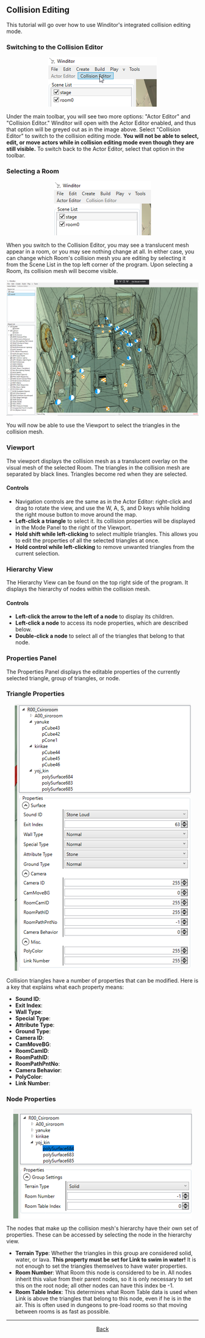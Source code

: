 ## Collision Editing
This tutorial will go over how to use Winditor's integrated collision editing mode.

### Switching to the Collision Editor
<p align="center">
  <img src="./collision_option.png" alignment="center">
</p>

Under the main toolbar, you will see two more options: "Actor Editor" and "Collision Editor." Winditor will open with the Actor Editor enabled, and thus that option will be greyed out as in the image above. Select "Collision Editor" to switch to the collision editing mode. **You will not be able to select, edit, or move actors while in collision editing mode even though they are still visible.** To switch back to the Actor Editor, select that option in the toolbar.

### Selecting a Room
<p align="center">
  <img src="./collision_scene.png" alignment="center">
</p>

When you switch to the Collision Editor, you may see a translucent mesh appear in a room, or you may see nothing change at all. In either case, you can change which Room's collision mesh you are editing by selecting it from the Scene List in the top left corner of the program. Upon selecting a Room, its collision mesh will become visible.

<p align="center">
  <img src="./collision_selected.png" alignment="center">
</p>

You will now be able to use the Viewport to select the triangles in the collision mesh.

### Viewport
The viewport displays the collision mesh as a translucent overlay on the visual mesh of the selected Room. The triangles in the collision mesh are separated by black lines. Triangles become red when they are selected.

#### Controls

* Navigation controls are the same as in the Actor Editor: right-click and drag to rotate the view, and use the W, A, S, and D keys while holding the right mouse button to move around the map.
* **Left-click a triangle** to select it. Its collision properties will be displayed in the Mode Panel to the right of the Viewport.
* **Hold shift while left-clicking** to select multiple triangles. This allows you to edit the properties of all the selected triangles at once.
* **Hold control while left-clicking** to remove unwanted triangles from the current selection.

### Hierarchy View
The Hierarchy View can be found on the top right side of the program. It displays the hierarchy of nodes within the collision mesh.

#### Controls
* **Left-click the arrow to the left of a node** to display its children.
* **Left-click a node** to access its node properties, which are described below.
* **Double-click a node** to select all of the triangles that belong to that node.

### Properties Panel
The Properties Panel displays the editable properties of the currently selected triangle, group of triangles, or node.

### Triangle Properties
<p align="center">
  <img src="../basics/modepanel_collision.png" alignment="center">
</p>

Collision triangles have a number of properties that can be modified. Here is a key that explains what each property means:

* **Sound ID**:
* **Exit Index**:
* **Wall Type**:
* **Special Type**:
* **Attribute Type**:
* **Ground Type**:
* **Camera ID**:
* **CamMoveBG**:
* **RoomCamID**:
* **RoomPathID**:
* **RoomPathPntNo**:
* **Camera Behavior**:
* **PolyColor**:
* **Link Number**:

### Node Properties
<p align="center">
  <img src="./collision_nodes.png" alignment="center">
</p>

The nodes that make up the collision mesh's hierarchy have their own set of properties. These can be accessed by selecting the node in the hierarchy view.

* **Terrain Type**: Whether the triangles in this group are considered solid, water, or lava. **This property must be set for Link to swim in water!** It is not enough to set the triangles themselves to have water properties.
* **Room Number**: What Room this node is considered to be in. All nodes inherit this value from their parent nodes, so it is only necessary to set this on the root node; all other nodes can have this index be -1.
* **Room Table Index**: This determines what Room Table data is used when Link is above the triangles that belong to this node, even if he is in the air. This is often used in dungeons to pre-load rooms so that moving between rooms is as fast as possible.

<hr>
<p align="center">
  <a href="../tutorials.html">Back</a>
</p>
